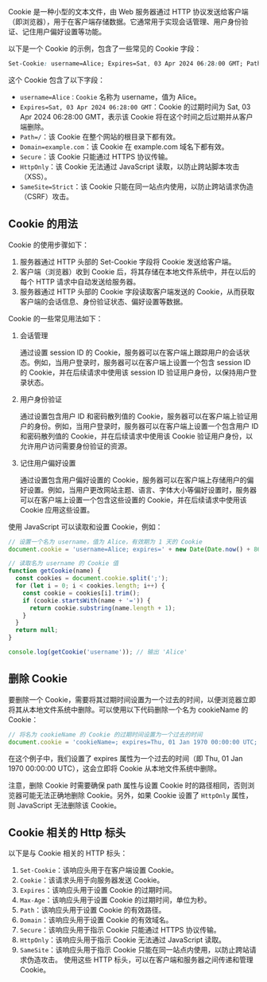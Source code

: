 Cookie 是一种小型的文本文件，由 Web 服务器通过 HTTP 协议发送给客户端（即浏览器），用于在客户端存储数据。它通常用于实现会话管理、用户身份验证、记住用户偏好设置等功能。

以下是一个 Cookie 的示例，包含了一些常见的 Cookie 字段：

```css
Set-Cookie: username=Alice; Expires=Sat, 03 Apr 2024 06:28:00 GMT; Path=/; Domain=example.com; Secure; HttpOnly; SameSite=Strict
```
这个 Cookie 包含了以下字段：

- `username=Alice：Cookie` 名称为 username，值为 Alice。
- `Expires=Sat, 03 Apr 2024 06:28:00 GMT`：Cookie 的过期时间为 Sat, 03 Apr 2024 06:28:00 GMT，表示该 Cookie 将在这个时间之后过期并从客户端删除。
- `Path=/`：该 Cookie 在整个网站的根目录下都有效。
- `Domain=example.com`：该 Cookie 在 example.com 域名下都有效。
- `Secure`：该 Cookie 只能通过 HTTPS 协议传输。
- `HttpOnly`：该 Cookie 无法通过 JavaScript 读取，以防止跨站脚本攻击（XSS）。
- `SameSite=Strict`：该 Cookie 只能在同一站点内使用，以防止跨站请求伪造（CSRF）攻击。

## Cookie 的用法

Cookie 的使用步骤如下：

1. 服务器通过 HTTP 头部的 Set-Cookie 字段将 Cookie 发送给客户端。
2. 客户端（浏览器）收到 Cookie 后，将其存储在本地文件系统中，并在以后的每个 HTTP 请求中自动发送给服务器。
3. 服务器通过 HTTP 头部的 Cookie 字段读取客户端发送的 Cookie，从而获取客户端的会话信息、身份验证状态、偏好设置等数据。

Cookie 的一些常见用法如下：

1. 会话管理

    通过设置 session ID 的 Cookie，服务器可以在客户端上跟踪用户的会话状态。例如，当用户登录时，服务器可以在客户端上设置一个包含 session ID 的 Cookie，并在后续请求中使用该 session ID 验证用户身份，以保持用户登录状态。

2. 用户身份验证

    通过设置包含用户 ID 和密码散列值的 Cookie，服务器可以在客户端上验证用户的身份。例如，当用户登录时，服务器可以在客户端上设置一个包含用户 ID 和密码散列值的 Cookie，并在后续请求中使用该 Cookie 验证用户身份，以允许用户访问需要身份验证的资源。

3. 记住用户偏好设置

    通过设置包含用户偏好设置的 Cookie，服务器可以在客户端上存储用户的偏好设置。例如，当用户更改网站主题、语言、字体大小等偏好设置时，服务器可以在客户端上设置一个包含这些设置的 Cookie，并在后续请求中使用该 Cookie 应用这些设置。

使用 JavaScript 可以读取和设置 Cookie，例如：

```javascript
// 设置一个名为 username，值为 Alice，有效期为 1 天的 Cookie
document.cookie = 'username=Alice; expires=' + new Date(Date.now() + 86400000).toUTCString() + '; path=/';

// 读取名为 username 的 Cookie 值
function getCookie(name) {
  const cookies = document.cookie.split(';');
  for (let i = 0; i < cookies.length; i++) {
    const cookie = cookies[i].trim();
    if (cookie.startsWith(name + '=')) {
      return cookie.substring(name.length + 1);
    }
  }
  return null;
}

console.log(getCookie('username')); // 输出 'Alice'
```

## 删除 Cookie

要删除一个 Cookie，需要将其过期时间设置为一个过去的时间，以便浏览器立即将其从本地文件系统中删除。可以使用以下代码删除一个名为 cookieName 的 Cookie：

```javascript
// 将名为 cookieName 的 Cookie 的过期时间设置为一个过去的时间
document.cookie = 'cookieName=; expires=Thu, 01 Jan 1970 00:00:00 UTC; path=/;';
```
在这个例子中，我们设置了 expires 属性为一个过去的时间（即 Thu, 01 Jan 1970 00:00:00 UTC），这会立即将 Cookie 从本地文件系统中删除。

注意，删除 Cookie 时需要确保 path 属性与设置 Cookie 时的路径相同，否则浏览器可能无法正确地删除 Cookie。另外，如果 Cookie 设置了 `HttpOnly` 属性，则 JavaScript 无法删除该 Cookie。

## Cookie 相关的 Http 标头

以下是与 Cookie 相关的 HTTP 标头：

1. `Set-Cookie`：该响应头用于在客户端设置 Cookie。
1. `Cookie`：该请求头用于向服务器发送 Cookie。
1. `Expires`：该响应头用于设置 Cookie 的过期时间。
1. `Max-Age`：该响应头用于设置 Cookie 的过期时间，单位为秒。
1. `Path`：该响应头用于设置 Cookie 的有效路径。
1. `Domain`：该响应头用于设置 Cookie 的有效域名。
1. `Secure`：该响应头用于指示 Cookie 只能通过 HTTPS 协议传输。
1. `HttpOnly`：该响应头用于指示 Cookie 无法通过 JavaScript 读取。
1. `SameSite`：该响应头用于指示 Cookie 只能在同一站点内使用，以防止跨站请求伪造攻击。
使用这些 HTTP 标头，可以在客户端和服务器之间传递和管理 Cookie。
